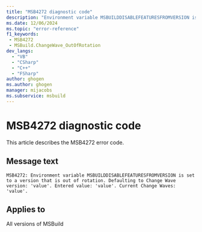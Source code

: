 ```yaml
---
title: "MSB4272 diagnostic code"
description: "Environment variable MSBUILDDISABLEFEATURESFROMVERSION is set to a version that is out of rotation. Defaulting to Change Wave version: 'value'. Entered value: 'value'. Current Change Waves: 'value'."
ms.date: 12/06/2024
ms.topic: "error-reference"
f1_keywords:
 - MSB4272
 - MSBuild.ChangeWave_OutOfRotation
dev_langs:
  - "VB"
  - "CSharp"
  - "C++"
  - "FSharp"
author: ghogen
ms.author: ghogen
manager: mijacobs
ms.subservice: msbuild
---
```


# MSB4272 diagnostic code

<!-- :::ErrorDefinitionDescription::: -->
<!-- :::editable-content name="introDescription"::: -->
This article describes the MSB4272 error code.
<!-- :::editable-content-end::: -->

## Message text

`MSB4272: Environment variable MSBUILDDISABLEFEATURESFROMVERSION is set to a version that is out of rotation. Defaulting to Change Wave version: 'value'. Entered value: 'value'. Current Change Waves: 'value'.`

<!-- :::editable-content name="postOutputDescription"::: -->
<!--
{StrBegin="MSB4272: "}
-->
<!-- :::editable-content-end::: -->
<!-- :::ErrorDefinitionDescription-end::: -->

## Applies to

All versions of MSBuild
